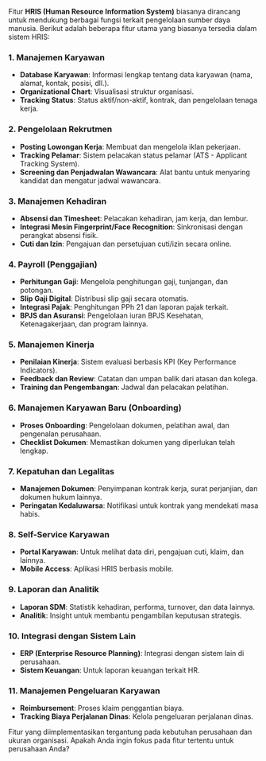 Fitur **HRIS (Human Resource Information System)** biasanya dirancang untuk mendukung berbagai fungsi terkait pengelolaan sumber daya manusia. Berikut adalah beberapa fitur utama yang biasanya tersedia dalam sistem HRIS:

### **1. Manajemen Karyawan**
- **Database Karyawan**: Informasi lengkap tentang data karyawan (nama, alamat, kontak, posisi, dll.).
- **Organizational Chart**: Visualisasi struktur organisasi.
- **Tracking Status**: Status aktif/non-aktif, kontrak, dan pengelolaan tenaga kerja.

### **2. Pengelolaan Rekrutmen**
- **Posting Lowongan Kerja**: Membuat dan mengelola iklan pekerjaan.
- **Tracking Pelamar**: Sistem pelacakan status pelamar (ATS - Applicant Tracking System).
- **Screening dan Penjadwalan Wawancara**: Alat bantu untuk menyaring kandidat dan mengatur jadwal wawancara.

### **3. Manajemen Kehadiran**
- **Absensi dan Timesheet**: Pelacakan kehadiran, jam kerja, dan lembur.
- **Integrasi Mesin Fingerprint/Face Recognition**: Sinkronisasi dengan perangkat absensi fisik.
- **Cuti dan Izin**: Pengajuan dan persetujuan cuti/izin secara online.

### **4. Payroll (Penggajian)**
- **Perhitungan Gaji**: Mengelola penghitungan gaji, tunjangan, dan potongan.
- **Slip Gaji Digital**: Distribusi slip gaji secara otomatis.
- **Integrasi Pajak**: Penghitungan PPh 21 dan laporan pajak terkait.
- **BPJS dan Asuransi**: Pengelolaan iuran BPJS Kesehatan, Ketenagakerjaan, dan program lainnya.

### **5. Manajemen Kinerja**
- **Penilaian Kinerja**: Sistem evaluasi berbasis KPI (Key Performance Indicators).
- **Feedback dan Review**: Catatan dan umpan balik dari atasan dan kolega.
- **Training dan Pengembangan**: Jadwal dan pelacakan pelatihan.

### **6. Manajemen Karyawan Baru (Onboarding)**
- **Proses Onboarding**: Pengelolaan dokumen, pelatihan awal, dan pengenalan perusahaan.
- **Checklist Dokumen**: Memastikan dokumen yang diperlukan telah lengkap.

### **7. Kepatuhan dan Legalitas**
- **Manajemen Dokumen**: Penyimpanan kontrak kerja, surat perjanjian, dan dokumen hukum lainnya.
- **Peringatan Kedaluwarsa**: Notifikasi untuk kontrak yang mendekati masa habis.

### **8. Self-Service Karyawan**
- **Portal Karyawan**: Untuk melihat data diri, pengajuan cuti, klaim, dan lainnya.
- **Mobile Access**: Aplikasi HRIS berbasis mobile.

### **9. Laporan dan Analitik**
- **Laporan SDM**: Statistik kehadiran, performa, turnover, dan data lainnya.
- **Analitik**: Insight untuk membantu pengambilan keputusan strategis.

### **10. Integrasi dengan Sistem Lain**
- **ERP (Enterprise Resource Planning)**: Integrasi dengan sistem lain di perusahaan.
- **Sistem Keuangan**: Untuk laporan keuangan terkait HR.

### **11. Manajemen Pengeluaran Karyawan**
- **Reimbursement**: Proses klaim penggantian biaya.
- **Tracking Biaya Perjalanan Dinas**: Kelola pengeluaran perjalanan dinas.

Fitur yang diimplementasikan tergantung pada kebutuhan perusahaan dan ukuran organisasi. Apakah Anda ingin fokus pada fitur tertentu untuk perusahaan Anda?
